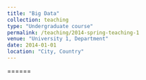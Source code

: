 ```yaml
---
title: "Big Data"
collection: teaching
type: "Undergraduate course"
permalink: /teaching/2014-spring-teaching-1
venue: "University 1, Department"
date: 2014-01-01
location: "City, Country"
---
```


<script type="text/javascript" src="https://ssl.gstatic.com/trends_nrtr/1982_RC01/embed_loader.js"></script> <script type="text/javascript"> trends.embed.renderExploreWidget("TIMESERIES", {"comparisonItem":[{"keyword":"/m/02vx4","geo":"","time":"2004-01-01 2019-10-24"},{"keyword":"/m/0jm_","geo":"","time":"2004-01-01 2019-10-24"}],"category":0,"property":""}, {"exploreQuery":"date=all&q=%2Fm%2F02vx4,%2Fm%2F0jm_","guestPath":"https://trends.google.com:443/trends/embed/"}); </script>

======
